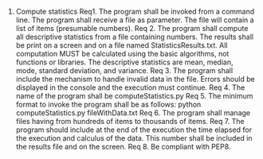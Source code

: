 1. Compute statistics
Req1. The program shall be invoked from a command line. The program shall receive a file as parameter. The file will contain a list of items (presumable numbers).
Req 2. The program shall compute all descriptive statistics from a file containing numbers. The results shall be print on a screen and on a file named StatisticsResults.txt. All computation MUST be calculated using the basic algorithms, not functions or libraries.
The descriptive statistics are mean, median, mode, standard deviation, and variance.
Req 3. The program shall include the mechanism to handle invalid data in the file. Errors should be displayed in the console and the execution must continue.
Req 4. The name of the program shall be computeStatistics.py
Req 5. The minimum format to invoke the program shall be as follows:
python computeStatistics.py fileWithData.txt
Req 6. The program shall manage files having from hundreds of items to thousands of items.
Req 7. The program should include at the end of the execution the time elapsed for the execution and calculus of the data. This number shall be included in the results file and on the screen.
Req 8. Be compliant with PEP8.

